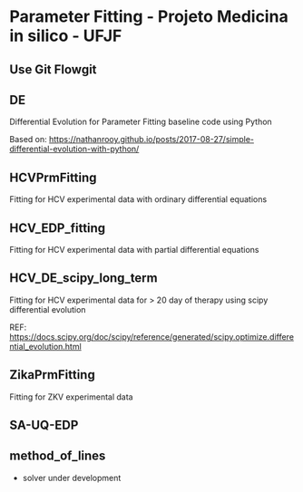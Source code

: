 # Parameter Fitting - Projeto Medicina in silico - UFJF

## Use Git Flowgit

 ## DE

 Differential Evolution for Parameter Fitting baseline code using Python
 
 Based on: https://nathanrooy.github.io/posts/2017-08-27/simple-differential-evolution-with-python/
 
 ## HCVPrmFitting

 Fitting for HCV experimental data with ordinary differential equations
 
 ## HCV_EDP_fitting
 
 Fitting for HCV experimental data with partial differential equations
 
 ## HCV_DE_scipy_long_term
 
 Fitting for HCV experimental data for > 20 day of therapy using scipy differential evolution
 
 REF: https://docs.scipy.org/doc/scipy/reference/generated/scipy.optimize.differential_evolution.html

 ## ZikaPrmFitting

 Fitting for ZKV experimental data

## SA-UQ-EDP

## method_of_lines

- solver under development
